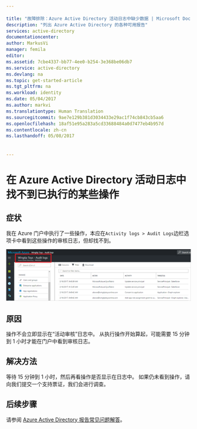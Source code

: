 ```yaml
---

title: "故障排除：Azure Active Directory 活动日志中缺少数据 | Microsoft Docs"
description: "列出 Azure Active Directory 的各种可用报告"
services: active-directory
documentationcenter: 
author: MarkusVi
manager: femila
editor: 
ms.assetid: 7cbe4337-bb77-4ee0-b254-3e368be06db7
ms.service: active-directory
ms.devlang: na
ms.topic: get-started-article
ms.tgt_pltfrm: na
ms.workload: identity
ms.date: 05/04/2017
ms.author: markvi
ms.translationtype: Human Translation
ms.sourcegitcommit: 9ae7e129b381d3034433e29ac1f74cb843cb5aa6
ms.openlocfilehash: 18af51e95a283a5cd33688484a0d7477eb4b957d
ms.contentlocale: zh-cn
ms.lasthandoff: 05/08/2017


---
```


# <a name="i-cant-find-some-actions-that-i-performed-in-the-azure-active-directory-activity-log"></a>在 Azure Active Directory 活动日志中找不到已执行的某些操作


## <a name="symptoms"></a>症状

我在 Azure 门户中执行了一些操作，本应在`Activity logs > Audit Logs`边栏选项卡中看到这些操作的审核日志，但却找不到。

 ![报告](./media/active-directory-reporting-troubleshoot-missing-audit-data/01.png)
 

## <a name="cause"></a>原因

操作不会立即显示在“活动审核”日志中。 从执行操作开始算起，可能需要 15 分钟到 1 小时才能在门户中看到审核日志。

## <a name="resolution"></a>解决方法

等待 15 分钟到 1 小时，然后再看操作是否显示在日志中。 如果仍未看到操作，请向我们提交一个支持票证，我们会进行调查。


## <a name="next-steps"></a>后续步骤
请参阅 [Azure Active Directory 报告常见问题解答](active-directory-reporting-faq.md)。


